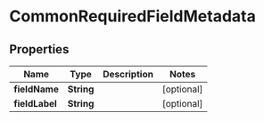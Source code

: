 

# CommonRequiredFieldMetadata


## Properties

| Name | Type | Description | Notes |
|------------ | ------------- | ------------- | -------------|
|**fieldName** | **String** |  |  [optional] |
|**fieldLabel** | **String** |  |  [optional] |



